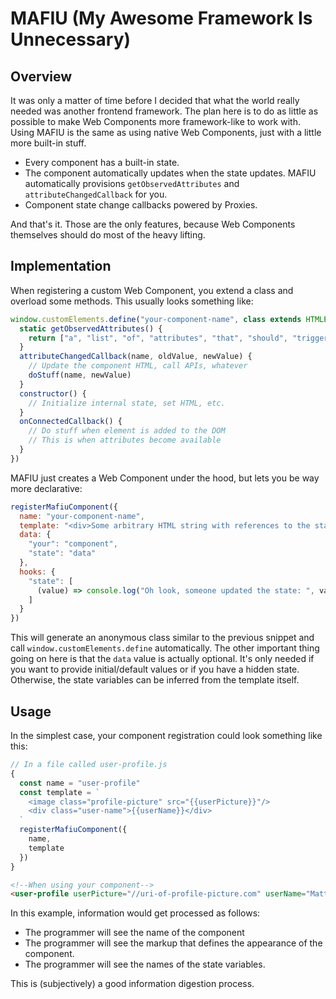 # MAFIU (My Awesome Framework Is Unnecessary)

## Overview

It was only a matter of time before I decided that what the world really needed was another frontend framework.
The plan here is to do as little as possible to make Web Components more framework-like to work with.
Using MAFIU is the same as using native Web Components, just with a little more built-in stuff.

* Every component has a built-in state.
* The component automatically updates when the state updates. MAFIU automatically provisions `getObservedAttributes` and `attributeChangedCallback` for you.
* Component state change callbacks powered by Proxies.

And that's it. Those are the only features, because Web Components themselves should do most of the heavy lifting.

## Implementation

When registering a custom Web Component, you extend a class and overload some methods. This usually looks something like:

```javascript
window.customElements.define("your-component-name", class extends HTMLElement {
  static getObservedAttributes() {
    return ["a", "list", "of", "attributes", "that", "should", "trigger", "attributeChangedCallback"]
  }
  attributeChangedCallback(name, oldValue, newValue) {
    // Update the component HTML, call APIs, whatever
    doStuff(name, newValue)
  }
  constructor() {
    // Initialize internal state, set HTML, etc.
  }
  onConnectedCallback() {
    // Do stuff when element is added to the DOM
    // This is when attributes become available
  }
})
```

MAFIU just creates a Web Component under the hood, but lets you be way more declarative:

```javascript
registerMafiuComponent({
  name: "your-component-name",
  template: "<div>Some arbitrary HTML string with references to the state variables: {{state}}</div>"
  data: {
    "your": "component",
    "state": "data"
  },
  hooks: {
    "state": [
      (value) => console.log("Oh look, someone updated the state: ", value)
    ]
  }
})
```

This will generate an anonymous class similar to the previous snippet and call `window.customElements.define` automatically.
The other important thing going on here is that the `data` value is actually optional. It's only needed if you want to provide initial/default values or if you have a hidden state.
Otherwise, the state variables can be inferred from the template itself.

## Usage

In the simplest case, your component registration could look something like this:

```javascript
// In a file called user-profile.js
{
  const name = "user-profile"
  const template = `
    <image class="profile-picture" src="{{userPicture}}"/>
    <div class="user-name">{{userName}}</div>
  `
  registerMafiuComponent({
    name,
    template
  })
}
```

```html
<!--When using your component-->
<user-profile userPicture="//uri-of-profile-picture.com" userName="Matthew Bernardo"/>
```

In this example, information would get processed as follows:

* The programmer will see the name of the component
* The programmer will see the markup that defines the appearance of the component.
* The programmer will see the names of the state variables.

This is (subjectively) a good information digestion process.
